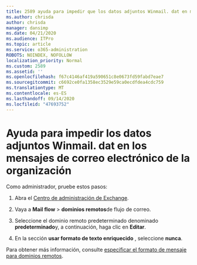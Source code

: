 ```yaml
---
title: 2589 ayuda para impedir que los datos adjuntos Winmail. dat en mensajes de correo electrónico de su organización
ms.author: chrisda
author: chrisda
manager: dansimp
ms.date: 04/21/2020
ms.audience: ITPro
ms.topic: article
ms.service: o365-administration
ROBOTS: NOINDEX, NOFOLLOW
localization_priority: Normal
ms.custom: 2589
ms.assetid: ''
ms.openlocfilehash: f67c4146af419a590651c8e0673fd59fabd7eae7
ms.sourcegitcommit: c6692ce0fa1358ec3529e59ca0ecdfdea4cdc759
ms.translationtype: MT
ms.contentlocale: es-ES
ms.lasthandoff: 09/14/2020
ms.locfileid: "47693752"
---
```

# <a name="help-prevent-winmaildat-attachments-in-email-messages-from-your-organization"></a>Ayuda para impedir los datos adjuntos Winmail. dat en los mensajes de correo electrónico de la organización

Como administrador, pruebe estos pasos:

1. Abra el [Centro de administración de Exchange](https://outlook.office365.com/ecp/).

2. Vaya a **Mail flow**  >  **dominios remotos**de flujo de correo.

3. Seleccione el dominio remoto predeterminado denominado **predeterminado**y, a continuación, haga clic en **Editar**.

4. En la sección **usar formato de texto enriquecido** , seleccione **nunca**.

Para obtener más información, consulte [especificar el formato de mensaje para dominios remotos](https://docs.microsoft.com/Exchange/mail-flow-best-practices/remote-domains/remote-domains#specifying-message-format).
